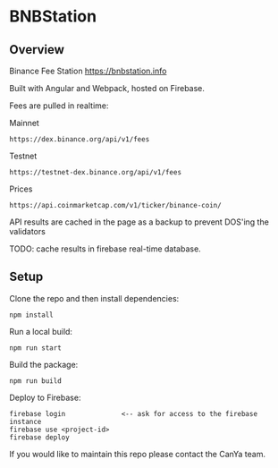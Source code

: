# BNBStation

## Overview

Binance Fee Station https://bnbstation.info

Built with Angular and Webpack, hosted on Firebase.

Fees are pulled in realtime:

Mainnet
```
https://dex.binance.org/api/v1/fees
```

Testnet
```
https://testnet-dex.binance.org/api/v1/fees
```

Prices
```
https://api.coinmarketcap.com/v1/ticker/binance-coin/
```

API results are cached in the page as a backup to prevent DOS'ing the validators

TODO: cache results in firebase real-time database. 


## Setup

Clone the repo and then install dependencies:

```
npm install
```

Run a local build:
```
npm run start
```

Build the package:
```
npm run build
```

Deploy to Firebase:
```
firebase login              <-- ask for access to the firebase instance
firebase use <project-id>
firebase deploy
```

If you would like to maintain this repo please contact the CanYa team. 

